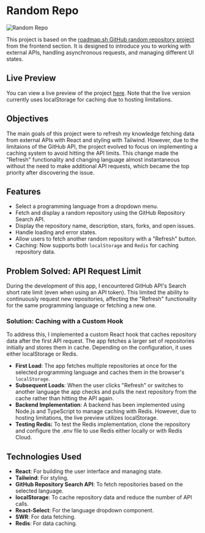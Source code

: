 # Random Repo

![Random Repo](https://i.imgur.com/2W1A4dA.png)

This project is based on the [roadmap.sh GitHub random repository project](https://roadmap.sh/projects/github-random-repo) from the frontend section. It is designed to introduce you to working with external APIs, handling asynchronous requests, and managing different UI states.

## Live Preview

You can view a live preview of the project [here](https://github-random-repository.vercel.app/). Note that the live version currently uses localStorage for caching due to hosting limitations.

## Objectives

The main goals of this project were to refresh my knowledge fetching data from external APIs with React and styling with Tailwind. However, due to the limitaions of the GitHub API, the project evolved to focus on implementing a caching system to avoid hitting the API limits. This change made the "Refresh" functionality and changing language almost instantaneous without the need to make additional API requests, which became the top priority after discovering the issue.

## Features

- Select a programming language from a dropdown menu.
- Fetch and display a random repository using the GitHub Repository Search API.
- Display the repository name, description, stars, forks, and open issues.
- Handle loading and error states.
- Allow users to fetch another random repository with a "Refresh" button.
- Caching: Now supports both `localStorage` and `Redis` for caching repository data.

## Problem Solved: API Request Limit

During the development of this app, I encountered GitHub API's Search short rate limit (even when using an API token). This limited the ability to continuously request new repositories, affecting the "Refresh" functionality for the same programming language or fetching a new one.

### Solution: Caching with a Custom Hook

To address this, I implemented a custom React hook that caches repository data after the first API request. The app fetches a larger set of repositories initially and stores them in cache. Depending on the configuration, it uses either localStorage or Redis.

- **First Load**: The app fetches multiple repositories at once for the selected programming language and caches them in the browser's `localStorage`.
- **Subsequent Loads**: When the user clicks "Refresh" or switches to another language the app checks and pulls the next repository from the cache rather than hitting the API again.
- **Backend Implementation**: A backend has been implemented using Node.js and TypeScript to manage caching with Redis. However, due to hosting limitations, the live preview utilizes localStorage.
- **Testing Redis:** To test the Redis implementation, clone the repository and configure the .env file to use Redis either locally or with Redis Cloud.

## Technologies Used

- **React**: For building the user interface and managing state.
- **Tailwind**: For styling.
- **GitHub Repository Search API**: To fetch repositories based on the selected language.
- **localStorage**: To cache repository data and reduce the number of API calls.
- **React-Select**: For the language dropdown component.
- **SWR**: For data fetching.
- **Redis**: For data caching.
